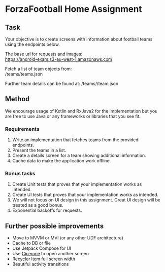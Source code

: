 # ForzaFootball Home Assignment

## Task
Your objective is to create screens with information about football teams using the endpoints below.

The base url for requests and images:  
https://android-exam.s3-eu-west-1.amazonaws.com

Fetch a list of team objects from:  
/teams/teams.json


Further team details can be found at:
/teams/<id>/team.json 

## Method
We encourage usage of Kotlin and RxJava2 for the implementation but you are free to use Java or any frameworks or libraries that you see fit.

### Requirements
1. Write an implementation that fetches teams from the provided endpoints.
2. Present the teams in a list.
3. Create a details screen for a team showing additional information.
4. Cache data to make the application work offline.

### Bonus tasks
1. Create Unit tests that proves that your implementation works as intended.
2. Create UI tests that proves that your implementation works as intended.
3. We will not focus on UI design in this assignment. Great UI design will be treated as a good bonus.
4. Exponential backoffs for requests.

## Further possible improvements
- Move to MVVM or MVI  (or any other UDF architecture)
- Cache to DB or file
- Use Jetpack Compose for UI
- Use [Cicerone](https://github.com/terrakok/Cicerone) to open another screen
- Recycler Item full screen width
- Beautiful activity transitions